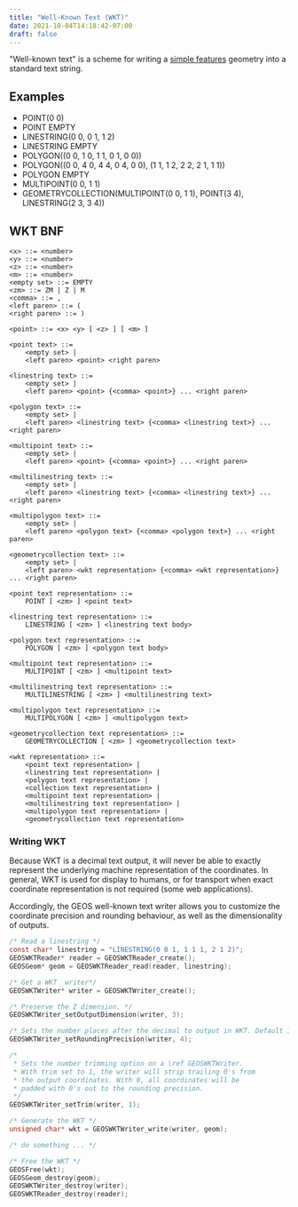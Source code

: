 ```yaml
---
title: "Well-Known Text (WKT)"
date: 2021-10-04T14:18:42-07:00
draft: false
---
```


"Well-known text" is a scheme for writing a [simple features](https://en.wikipedia.org/wiki/Simple_Features) geometry into a standard text string.

## Examples

* POINT(0 0)
* POINT EMPTY
* LINESTRING(0 0, 0 1, 1 2)
* LINESTRING EMPTY
* POLYGON((0 0, 1 0, 1 1, 0 1, 0 0))
* POLYGON((0 0, 4 0, 4 4, 0 4, 0 0), (1 1, 1 2, 2 2, 2 1, 1 1))
* POLYGON EMPTY
* MULTIPOINT(0 0, 1 1)
* GEOMETRYCOLLECTION(MULTIPOINT(0 0, 1 1), POINT(3 4), LINESTRING(2 3, 3 4))

## WKT BNF

```
<x> ::= <number>
<y> ::= <number>
<z> ::= <number>
<m> ::= <number>
<empty set> ::= EMPTY
<zm> ::= ZM | Z | M
<comma> ::= ,
<left paren> ::= (
<right paren> ::= )

<point> ::= <x> <y> [ <z> ] [ <m> ]

<point text> ::=
    <empty set> |
    <left paren> <point> <right paren>

<linestring text> ::=
    <empty set> |
    <left paren> <point> {<comma> <point>} ... <right paren>

<polygon text> ::=
    <empty set> |
    <left paren> <linestring text> {<comma> <linestring text>} ... <right paren>

<multipoint text> ::=
    <empty set> |
    <left paren> <point> {<comma> <point>} ... <right paren>

<multilinestring text> ::=
    <empty set> |
    <left paren> <linestring text> {<comma> <linestring text>} ... <right paren>

<multipolygon text> ::=
    <empty set> |
    <left paren> <polygon text> {<comma> <polygon text>} ... <right paren>

<geometrycollection text> ::=
    <empty set> |
    <left paren> <wkt representation> {<comma> <wkt representation>} ... <right paren>

<point text representation> ::=
    POINT [ <zm> ] <point text>

<linestring text representation> ::=
    LINESTRING [ <zm> ] <linestring text body>

<polygon text representation> ::=
    POLYGON [ <zm> ] <polygon text body>

<multipoint text representation> ::=
    MULTIPOINT [ <zm> ] <multipoint text>

<multilinestring text representation> ::=
    MULTILINESTRING [ <zm> ] <multilinestring text>

<multipolygon text representation> ::=
    MULTIPOLYGON [ <zm> ] <multipolygon text>

<geometrycollection text representation> ::=
    GEOMETRYCOLLECTION [ <zm> ] <geometrycollection text>

<wkt representation> ::=
    <point text representation> |
    <linestring text representation> |
    <polygon text representation> |
    <collection text representation> |
    <multipoint text representation> |
    <multilinestring text representation> |
    <multipolygon text representation> |
    <geometrycollection text representation>
```

### Writing WKT

Because WKT is a decimal text output, it will never be able to exactly represent the underlying machine representation of the coordinates. In general, WKT is used for display to humans, or for transport when exact coordinate representation is not required (some web applications).

Accordingly, the GEOS well-known text writer allows you to customize the coordinate precision and rounding behaviour, as well as the dimensionality of outputs.

```c
/* Read a linestring */
const char* linestring = "LINESTRING(0 0 1, 1 1 1, 2 1 2)";
GEOSWKTReader* reader = GEOSWKTReader_create();
GEOSGeom* geom = GEOSWKTReader_read(reader, linestring);

/* Get a WKT  writer*/
GEOSWKTWriter* writer = GEOSWKTWriter_create();

/* Preserve the Z dimension. */
GEOSWKTWriter_setOutputDimension(writer, 3);

/* Sets the number places after the decimal to output in WKT. Default 16. */
GEOSWKTWriter_setRoundingPrecision(writer, 4);

/*
 * Sets the number trimming option on a \ref GEOSWKTWriter.
 * With trim set to 1, the writer will strip trailing 0's from
 * the output coordinates. With 0, all coordinates will be
 * padded with 0's out to the rounding precision.
 */
GEOSWKTWriter_setTrim(writer, 1);

/* Generate the WKT */
unsigned char* wkt = GEOSWKTWriter_write(writer, geom);

/* do something ... */

/* Free the WKT */
GEOSFree(wkt);
GEOSGeom_destroy(geom);
GEOSWKTWriter_destroy(writer);
GEOSWKTReader_destroy(reader);
```

